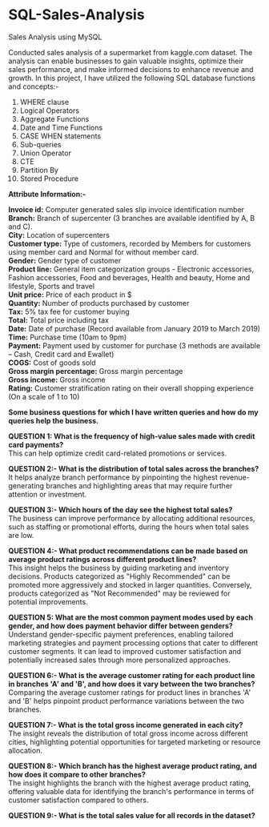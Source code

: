 # SQL-Sales-Analysis
Sales Analysis using MySQL  

Conducted sales analysis of a supermarket from kaggle.com dataset.
The analysis can enable businesses to gain valuable insights, optimize their sales performance, and make informed decisions to enhance revenue and growth.
In this project, I have utilized the following SQL database functions and concepts:-
1. WHERE clause
2. Logical Operators
3. Aggregate Functions
4. Date and Time Functions
5. CASE WHEN statements
6. Sub-queries
7. Union Operator
8. CTE
9. Partition By
10. Stored Procedure


**Attribute Information:-**

**Invoice id:** Computer generated sales slip invoice identification number  
**Branch:** Branch of supercenter (3 branches are available identified by A, B and C).  
**City:** Location of supercenters  
**Customer type:** Type of customers, recorded by Members for customers using member card and Normal for without member card.  
**Gender:** Gender type of customer  
**Product line:** General item categorization groups - Electronic accessories, Fashion accessories, Food and beverages, Health and beauty, Home and lifestyle, Sports and travel  
**Unit price:** Price of each product in $  
**Quantity:** Number of products purchased by customer  
**Tax:** 5% tax fee for customer buying  
**Total:** Total price including tax  
**Date:** Date of purchase (Record available from January 2019 to March 2019)  
**Time:** Purchase time (10am to 9pm)  
**Payment:** Payment used by customer for purchase (3 methods are available – Cash, Credit card and Ewallet)  
**COGS:** Cost of goods sold  
**Gross margin percentage:** Gross margin percentage  
**Gross income:** Gross income  
**Rating:** Customer stratification rating on their overall shopping experience (On a scale of 1 to 10)  


  
**Some business questions for which I have written queries and how do my queries help the business.**

**QUESTION 1:  What is the frequency of high-value sales made with credit card payments?**  
This can help optimize credit card-related promotions or services.

**QUESTION 2:- What is the distribution of total sales across the branches?**  
It helps analyze branch performance by pinpointing the highest revenue-generating branches and highlighting areas that may require further attention or investment.

**QUESTION 3:- Which hours of the day see the highest total sales?**  
The business can improve performance by allocating additional resources, such as staffing or promotional efforts, during the hours when total sales are low.

**QUESTION 4:- What product recommendations can be made based on average product ratings across different product lines?**  
This insight helps the business by guiding marketing and inventory decisions. Products categorized as "Highly Recommended" can be promoted more aggressively and stocked in larger quantities. Conversely, products categorized as "Not Recommended" may be reviewed for potential improvements.

**QUESTION 5: What are the most common payment modes used by each gender, and how does payment behavior differ between genders?**   
Understand gender-specific payment preferences, enabling tailored marketing strategies and payment processing options that cater to different customer segments. It can lead to improved customer satisfaction and potentially increased sales through more personalized approaches.

**QUESTION 6:- What is the average customer rating for each product line in branches 'A' and 'B', and how does it vary between the two branches?**  
Comparing the average customer ratings for product lines in branches 'A' and 'B' helps pinpoint product performance variations between the two branches.

**QUESTION 7:- What is the total gross income generated in each city?**  
The insight reveals the distribution of total gross income across different cities, highlighting potential opportunities for targeted marketing or resource allocation.

**QUESTION 8:- Which branch has the highest average product rating, and how does it compare to other branches?**  
The insight highlights the branch with the highest average product rating, offering valuable data for identifying the branch's performance in terms of customer satisfaction compared to others.

**QUESTION 9:- What is the total sales value for all records in the dataset?**

